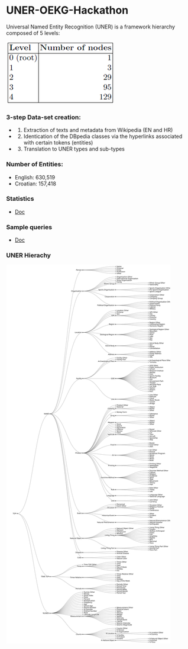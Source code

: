 # UNER-OEKG-Hackathon

Universal Named Entity Recognition (UNER) is a framework hierarchy composed of 5 levels:

![alt text](UNER.png)

### 3-step Data-set creation:

- 1) Extraction of texts and metadata from Wikipedia (EN and HR) 
- 2) Identication of the DBpedia classes via the hyperlinks associated with certain tokens (entities) 
- 3) Translation to UNER types and sub-types

### Number of Entities:

- English: 630,519 
- Croatian: 157,418

### Statistics 
- [Doc](output/README.md)

### Sample queries
- [Doc](queries.md)

### UNER Hierachy
![alt text](https://github.com/cleopatra-itn/MIDAS/blob/master/uner-documentation/UNER_scheme_v1.0.svg)
